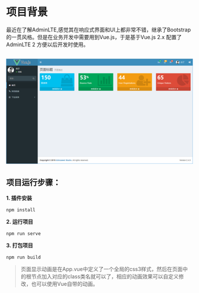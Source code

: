 # 项目背景
最近在了解AdminLTE,感觉其在响应式界面和UI上都非常不错，继承了Bootstrap的一贯风格。但是在业务开发中需要用到Vue.js，于是基于Vue.js 2.x 配置了 AdminLTE 2 方便以后开发时使用。

![预览图](./src/static/img/preview.png "vue-adminlte")
----------------

## 项目运行步骤：

**1. 插件安装**

    npm install

**2. 运行项目**

    npm run serve

**3. 打包项目**

    npm run build

> 页面显示动画是在App.vue中定义了一个全局的css3样式，然后在页面中的根节点加入对应的class类名就可以了，相应的动画效果可以自定义修改，也可以使用Vue自带的动画。
